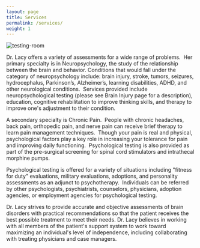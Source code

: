 ```yaml
---
layout: page
title: Services
permalink: /services/
weight: 1
---
```

![testing-room](../images/testing-room.jpg)

Dr. Lacy offers a variety of assessments for a wide range of problems. 
Her primary specialty is in Neuropsychology, the study of the
relationship between the brain and behavior. Conditions that would
fall under the category of neuropsychology include: brain injury,
stroke, tumors, seizures, hydrocephalus, Parkinson’s, Alzheimer’s,
learning disabilities, ADHD, and other neurological conditions. 
Services provided include neuropsychological testing (please see Brain
Injury page for a description), education, cognitive rehabilitation to improve 
thinking skills, and therapy to improve one's adjustment to their condition.

A secondary specialty is Chronic Pain.  People with
chronic headaches, back pain, orthopedic pain, and nerve pain can
receive brief therapy to learn pain management techniques.  Though your pain
is real and physical, psychological factors play a key role in
increasing your tolerance for pain and improving daily functioning.  
Psychological testing is also provided as part of the pre-surgical screening 
for spinal cord stimulators and intrathecal morphine pumps.

Psychological testing is offered for a variety of situations including
"fitness for duty" evaluations, military evaluations, adoptions, and
personality assessments as an adjunct to psychotherapy.  Individuals can
be referred by other psychologists, psychiatrists, counselors,
physicians, adoption agencies, or employment agencies for
psychological testing.

Dr. Lacy strives to provide accurate and objective assessments of
brain disorders with practical recommendations so that the patient
receives the best possible treatment to meet their needs. Dr. Lacy
believes in working with all members of the patient's support system
to work toward maximizing an individual's level of independence, including 
collaborating with treating physicians and case managers. 
